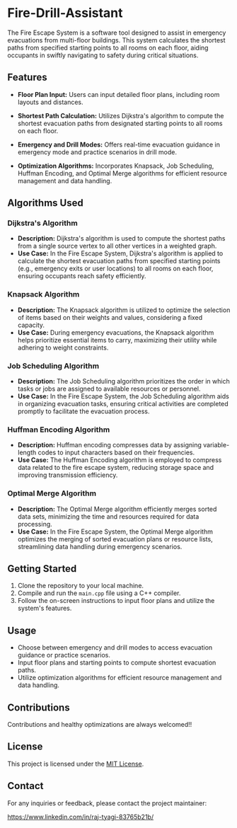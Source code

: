 # Fire-Drill-Assistant
 
The Fire Escape System is a software tool designed to assist in emergency evacuations from multi-floor buildings. This system calculates the shortest paths from specified starting points to all rooms on each floor, aiding occupants in swiftly navigating to safety during critical situations.

## Features

- **Floor Plan Input:** Users can input detailed floor plans, including room layouts and distances.
  
- **Shortest Path Calculation:** Utilizes Dijkstra's algorithm to compute the shortest evacuation paths from designated starting points to all rooms on each floor.
  
- **Emergency and Drill Modes:** Offers real-time evacuation guidance in emergency mode and practice scenarios in drill mode.
  
- **Optimization Algorithms:** Incorporates Knapsack, Job Scheduling, Huffman Encoding, and Optimal Merge algorithms for efficient resource management and data handling.
  
## Algorithms Used

### Dijkstra's Algorithm
- **Description:** Dijkstra's algorithm is used to compute the shortest paths from a single source vertex to all other vertices in a weighted graph.
- **Use Case:** In the Fire Escape System, Dijkstra's algorithm is applied to calculate the shortest evacuation paths from specified starting points (e.g., emergency exits or user locations) to all rooms on each floor, ensuring occupants reach safety efficiently.

### Knapsack Algorithm
- **Description:** The Knapsack algorithm is utilized to optimize the selection of items based on their weights and values, considering a fixed capacity.
- **Use Case:** During emergency evacuations, the Knapsack algorithm helps prioritize essential items to carry, maximizing their utility while adhering to weight constraints.

### Job Scheduling Algorithm
- **Description:** The Job Scheduling algorithm prioritizes the order in which tasks or jobs are assigned to available resources or personnel.
- **Use Case:** In the Fire Escape System, the Job Scheduling algorithm aids in organizing evacuation tasks, ensuring critical activities are completed promptly to facilitate the evacuation process.

### Huffman Encoding Algorithm
- **Description:** Huffman encoding compresses data by assigning variable-length codes to input characters based on their frequencies.
- **Use Case:** The Huffman Encoding algorithm is employed to compress data related to the fire escape system, reducing storage space and improving transmission efficiency.

### Optimal Merge Algorithm
- **Description:** The Optimal Merge algorithm efficiently merges sorted data sets, minimizing the time and resources required for data processing.
- **Use Case:** In the Fire Escape System, the Optimal Merge algorithm optimizes the merging of sorted evacuation plans or resource lists, streamlining data handling during emergency scenarios.

## Getting Started

1. Clone the repository to your local machine.
2. Compile and run the `main.cpp` file using a C++ compiler.
3. Follow the on-screen instructions to input floor plans and utilize the system's features.

## Usage

- Choose between emergency and drill modes to access evacuation guidance or practice scenarios.
- Input floor plans and starting points to compute shortest evacuation paths.
- Utilize optimization algorithms for efficient resource management and data handling.

## Contributions

Contributions and healthy optimizations are always welcomed!!

## License

This project is licensed under the [MIT License](LICENSE).

## Contact

For any inquiries or feedback, please contact the project maintainer:

https://www.linkedin.com/in/raj-tyagi-83765b21b/


